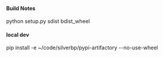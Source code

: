 #### Build Notes

python setup.py sdist bdist_wheel

#### local dev

pip install -e ~/code/silverbp/pypi-artifactory --no-use-wheel